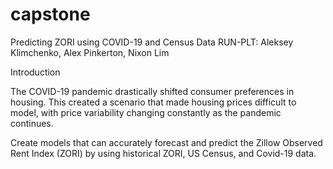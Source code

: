 # capstone
Predicting ZORI using COVID-19 and Census Data
RUN-PLT:
Aleksey Klimchenko, Alex Pinkerton, Nixon Lim

Introduction

The COVID-19 pandemic drastically shifted consumer preferences in housing. This created a scenario that made housing prices difficult to model, with price variability changing constantly as the pandemic continues.

Create models that can accurately forecast and predict the Zillow Observed Rent Index (ZORI) by using historical ZORI, US Census, and Covid-19 data.
